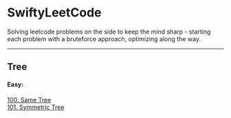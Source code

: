 # SwiftyLeetCode

Solving leetcode problems on the side to keep the mind sharp - 
starting each problem with a bruteforce approach, optimizing along the way.

---
## Tree
#### Easy:
[100. Same Tree](solutions/0100-Same%20Tree.md)</br>
[101. Symmetric Tree](solutions/0101-Symmetric%20Tree.md)

